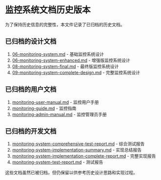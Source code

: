 # 监控系统文档历史版本

为了保持历史信息的完整性，本文件记录了已归档的历史文档。

## 已归档的设计文档

1. [06-monitoring-system.md](../../archive/design/06-monitoring-system.md) - 基础监控系统设计
2. [06-monitoring-system-enhanced.md](../../archive/design/06-monitoring-system-enhanced.md) - 增强版监控系统设计
3. [08-monitoring-system-final.md](../../archive/design/08-monitoring-system-final.md) - 最终版监控系统设计
4. [09-monitoring-system-complete-design.md](../../archive/design/09-monitoring-system-complete-design.md) - 完整监控系统设计

## 已归档的用户文档

1. [monitoring-user-manual.md](../../archive/user/monitoring-user-manual.md) - 监控用户手册
2. [monitoring-guide.md](../../archive/user/monitoring-guide.md) - 监控指南
3. [monitoring-admin-manual.md](../../archive/user/monitoring-admin-manual.md) - 监控管理员手册

## 已归档的开发文档

1. [monitoring-system-comprehensive-test-report.md](../../archive/development/monitoring-system-comprehensive-test-report.md) - 综合测试报告
2. [monitoring-system-implementation-summary.md](../../archive/development/monitoring-system-implementation-summary.md) - 实现总结报告
3. [monitoring-system-implementation-complete-report.md](../../archive/development/monitoring-system-implementation-complete-report.md) - 完整实现报告
4. [monitoring-system-test-report.md](../../archive/development/monitoring-system-test-report.md) - 测试报告

这些文档虽然已被归档，但仍保留以供参考历史设计思路和实现过程。